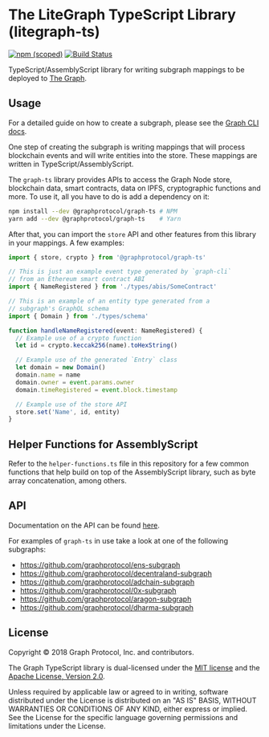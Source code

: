 # The LiteGraph TypeScript Library (litegraph-ts)

[![npm (scoped)](https://img.shields.io/npm/v/@graphprotocol/graph-ts.svg)](https://www.npmjs.com/package/@graphprotocol/graph-ts)
[![Build Status](https://travis-ci.org/graphprotocol/graph-ts.svg?branch=master)](https://travis-ci.org/graphprotocol/graph-ts)

TypeScript/AssemblyScript library for writing subgraph mappings to be
deployed to [The Graph](https://github.com/graphprotocol/graph-node).

## Usage

For a detailed guide on how to create a subgraph, please see the
[Graph CLI docs](https://github.com/graphprotocol/graph-cli).

One step of creating the subgraph is writing mappings that will process
blockchain events and will write entities into the store. These mappings
are written in TypeScript/AssemblyScript.

The `graph-ts` library provides APIs to access the Graph Node store,
blockchain data, smart contracts, data on IPFS, cryptographic functions
and more. To use it, all you have to do is add a dependency on it:

```sh
npm install --dev @graphprotocol/graph-ts # NPM
yarn add --dev @graphprotocol/graph-ts    # Yarn
```

After that, you can import the `store` API and other features from
this library in your mappings. A few examples:

```typescript
import { store, crypto } from '@graphprotocol/graph-ts'

// This is just an example event type generated by `graph-cli`
// from an Ethereum smart contract ABI
import { NameRegistered } from './types/abis/SomeContract'

// This is an example of an entity type generated from a
// subgraph's GraphQL schema
import { Domain } from './types/schema'

function handleNameRegistered(event: NameRegistered) {
  // Example use of a crypto function
  let id = crypto.keccak256(name).toHexString()

  // Example use of the generated `Entry` class
  let domain = new Domain()
  domain.name = name
  domain.owner = event.params.owner
  domain.timeRegistered = event.block.timestamp

  // Example use of the store API
  store.set('Name', id, entity)
}
```

## Helper Functions for AssemblyScript

Refer to the `helper-functions.ts` file in this repository for a few common functions that help build on top of the AssemblyScript library, such as byte array concatenation, among others. 

## API

Documentation on the API can be found [here](https://thegraph.com/docs/assemblyscript-api#api-reference).

For examples of `graph-ts` in use take a look at one of the following subgraphs:
* https://github.com/graphprotocol/ens-subgraph
* https://github.com/graphprotocol/decentraland-subgraph
* https://github.com/graphprotocol/adchain-subgraph
* https://github.com/graphprotocol/0x-subgraph
* https://github.com/graphprotocol/aragon-subgraph
* https://github.com/graphprotocol/dharma-subgraph  

## License

Copyright &copy; 2018 Graph Protocol, Inc. and contributors.

The Graph TypeScript library is dual-licensed under the
[MIT license](LICENSE-MIT) and the
[Apache License, Version 2.0](LICENSE-APACHE).

Unless required by applicable law or agreed to in writing, software
distributed under the License is distributed on an "AS IS" BASIS,
WITHOUT WARRANTIES OR CONDITIONS OF ANY KIND, either express or implied.
See the License for the specific language governing permissions and
limitations under the License.
